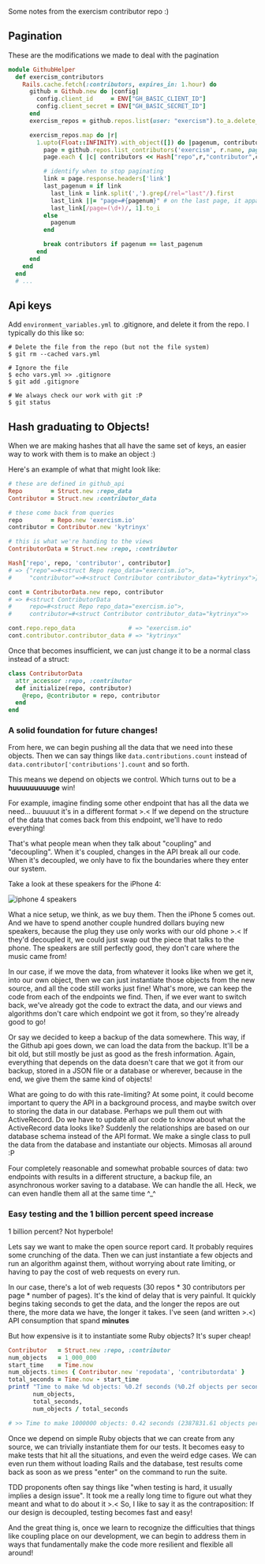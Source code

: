 Some notes from the exercism contributor repo :)


## Pagination

These are the modifications we made to deal with the pagination

```ruby
module GithubHelper
  def exercism_contributors
    Rails.cache.fetch(:contributors, expires_in: 1.hour) do
      github = Github.new do |config|
        config.client_id     = ENV["GH_BASIC_CLIENT_ID"]
        config.client_secret = ENV["GH_BASIC_SECRET_ID"]
      end
      exercism_repos = github.repos.list(user: "exercism").to_a.delete_if {|x| x[:size] == 0}

      exercism_repos.map do |r|
        1.upto(Float::INFINITY).with_object([]) do |pagenum, contributors|
          page = github.repos.list_contributors('exercism', r.name, page: pagenum)
          page.each { |c| contributors << Hash["repo",r,"contributor",c] }

          # identify when to stop paginating
          link = page.response.headers['link']
          last_pagenum = if link
            last_link = link.split(',').grep(/rel="last"/).first
            last_link ||= "page=#{pagenum}" # on the last page, it apparently doesn't give us the pagenum -.^
            last_link[/page=(\d+)/, 1].to_i
          else
            pagenum
          end

          break contributors if pagenum == last_pagenum
        end
      end
    end
  end
  # ...
```

## Api keys

Add `environment_variables.yml` to .gitignore, and delete it from the repo.
I typically do this like so:

```
# Delete the file from the repo (but not the file system)
$ git rm --cached vars.yml

# Ignore the file
$ echo vars.yml >> .gitignore
$ git add .gitignore

# We always check our work with git :P
$ git status
```


## Hash graduating to Objects!

When we are making hashes that all have the same set of keys,
an easier way to work with them is to make an object :)

Here's an example of what that might look like:

```ruby
# these are defined in github_api
Repo        = Struct.new :repo_data
Contributor = Struct.new :contributor_data

# these come back from queries
repo        = Repo.new 'exercism.io'
contributor = Contributor.new 'kytrinyx'

# this is what we're handing to the views
ContributorData = Struct.new :repo, :contributor

Hash['repo', repo, 'contributor', contributor]
# => {"repo"=>#<struct Repo repo_data="exercism.io">,
#     "contributor"=>#<struct Contributor contributor_data="kytrinyx">}

cont = ContributorData.new repo, contributor
# => #<struct ContributorData
#     repo=#<struct Repo repo_data="exercism.io">,
#     contributor=#<struct Contributor contributor_data="kytrinyx">>

cont.repo.repo_data               # => "exercism.io"
cont.contributor.contributor_data # => "kytrinyx"
```

Once that becomes insufficient, we can just change it to be a normal class instead of a struct:

```ruby
class ContributorData
  attr_accessor :repo, :contributor
  def initialize(repo, contributor)
    @repo, @contributor = repo, contributor
  end
end
```


### A solid foundation for future changes!

From here, we can begin pushing all the data that we need into these objects.
Then we can say things like `data.contributions.count` instead of
`data.contributor['contributions'].count` and so forth.

This means we depend on objects we control.
Which turns out to be a **huuuuuuuuuge** win!

For example, imagine finding some other endpoint that has all the data we need...
buuuuut it's in a different format >.<
If we depend on the structure of the data that comes back from this endpoint,
we'll have to redo everything!

That's what people mean when they talk about "coupling" and "decoupling".
When it's coupled, changes in the API break all our code.
When it's decoupled, we only have to fix the boundaries where they enter our system.

Take a look at these speakers for the iPhone 4:

![iphone 4 speakers](http://media.tumblr.com/c56e5eb5ae20022b7e59ec48444bd7a4/tumblr_inline_mxjo7rJ9kw1qa4qv3.jpg)

What a nice setup, we think, as we buy them.
Then the iPhone 5 comes out.
And we have to spend another couple hundred dollars buying new speakers,
because the plug they use only works with our old phone >.<
If they'd decoupled it, we could just swap out the piece that talks to the phone.
The speakers are still perfectly good, they don't care where the music came from!

In our case, if we move the data, from whatever it looks like when we get it,
into our own object, then we can just instantiate those objects from the new source,
and all the code still works just fine!
What's more, we can keep the code from each of the endpoints we find.
Then, if we ever want to switch back,
we've already got the code to extract the data,
and our views and algorithms don't care which endpoint
we got it from, so they're already good to go!

Or say we decided to keep a backup of the data somewhere.
This way, if the Github api goes down,
we can load the data from the backup.
It'll be a bit old, but still mostly be just as good as the fresh information.
Again, everything that depends on the data doesn't care that we got it from our backup,
stored in a JSON file or a database or wherever,
because in the end, we give them the same kind of objects!

What are going to do with this rate-limiting?
At some point, it could become important to query the API in a background process,
and maybe switch over to storing the data in our database.
Perhaps we pull them out with ActiveRecord.
Do we have to update all our code to know about what the ActiveRecord data looks like?
Suddenly the relationships are based on our database schema instead of the API format.
We make a single class to pull the data from the database and
instantiate our objects. Mimosas all around :P

Four completely reasonable and somewhat probable sources of data:
two endpoints with results in a different structure,
a backup file, an asynchronous worker saving to a database.
We can handle the all.
Heck, we can even handle them all at the same time ^_^


### Easy testing and the 1 billion percent speed increase

1 billion percent? Not hyperbole!

Lets say we want to make the open source report card.
It probably requires some crunching of the data.
Then we can just instantiate a few objects and run an algorithm against them,
without worrying about rate limiting,
or having to pay the cost of web requests on every run.

In our case, there's a lot of web requests (30 repos * 30 contributors per page * number of pages). It's the kind of delay that is very painful.
It quickly begins taking seconds to get the data,
and the longer the repos are out there, the more data we have, the longer it takes.
I've seen (and written >.<) API consumption that spand **minutes**

But how expensive is it to instantiate some Ruby objects? It's super cheap!

```ruby
Contributor   = Struct.new :repo, :contributor
num_objects   = 1_000_000
start_time    = Time.now
num_objects.times { Contributor.new 'repodata', 'contributordata' }
total_seconds = Time.now - start_time
printf "Time to make %d objects: %0.2f seconds (%0.2f objects per second)!\n",
       num_objects,
       total_seconds,
       num_objects / total_seconds

# >> Time to make 1000000 objects: 0.42 seconds (2387831.61 objects per second)!
```

Once we depend on simple Ruby objects that we can create from any source,
we can trivially instantiate them for our tests.
It becomes easy to make tests that hit all the situations,
and even the weird edge cases.
We can even run them without loading Rails and the database,
test results come back as soon as we press "enter" on the command to run the suite.

TDD proponents often say things like
"when testing is hard, it usually implies a design issue".
It took me a really long time to figure out what they meant and what to do about it >.<
So, I like to say it as the contraposition:
If our design is decoupled, testing becomes fast and easy!

And the great thing is, once we learn to recognize the difficulties that things
like coupling place on our development, we can begin to address them in ways
that fundamentally make the code more resilient and flexible all around!
